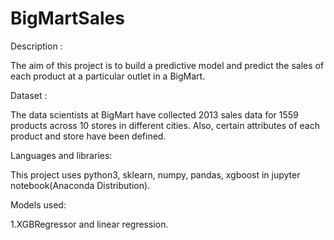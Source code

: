 # BigMartSales


Description :

The aim of this project is to build a predictive model and predict the sales of each product at a particular outlet in a BigMart.

Dataset :

The data scientists at BigMart have collected 2013 sales data for 1559 products across 10 stores in different cities. Also, certain attributes of each product and store have been defined.

Languages and libraries:

This project uses python3, sklearn, numpy, pandas, xgboost in jupyter notebook(Anaconda Distribution).

Models used:
 
 1.XGBRegressor and linear regression.
